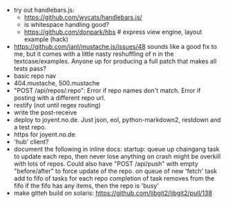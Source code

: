 - try out handlebars.js:
    - https://github.com/wycats/handlebars.js/
    - is whitespace handling good?
    - https://github.com/donpark/hbs # express view engine, layout example (hack)
- https://github.com/janl/mustache.js/issues/48
    sounds like a good fix to me, but it comes with a little nasty
    reshuffling of n in the textcase/examples. Anyone up for producing a full
    patch that makes all tests pass?
- basic repo nav
- 404.mustache, 500.mustache
- "POST /api/repos/:repo": Error if repo names don't match. Error if
  posting with a different repo url.
- restify (not until regex routing)
- write the post-receive
- deploy to joyent.no.de. Just json, eol, python-markdown2, restdown and a test repo.
- https for joyent.no.de
- 'hub' client?
- document the following in inline docs:
    startup: queue up chaingang task to update each repo, then never lose anything on crash
        might be overkill with lots of repos. Could also have "POST /api/push" with empty
        "before/after" to force update of the repo.
    on queue of new 'fetch' task add to fifo of tasks for each repo
        completion of task removes from the fifo
        if the fifo has any items, then the repo is 'busy'
- make gitteh build on solaris: https://github.com/libgit2/libgit2/pull/138

